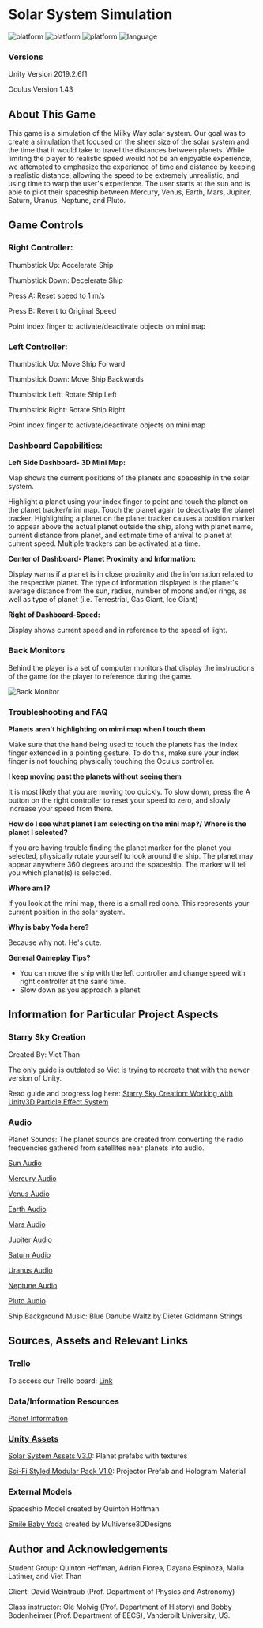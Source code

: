 # Solar System Simulation

<p align="left">
	<img src="https://img.shields.io/badge/platform-Unity-blueviolet?style=for-the-badge"
			 alt="platform">
  <img src="https://img.shields.io/badge/OS-Windows-0078d7?style=for-the-badge"
			 alt="platform">
  <img src="https://img.shields.io/badge/OS-Mac-red?style=for-the-badge"
			 alt="platform">
	<img src="https://img.shields.io/badge/language-Csharp-brightgreen?style=for-the-badge"
			 alt="language">
</p>

### Versions
Unity Version 2019.2.6f1

Oculus Version 1.43

## About This Game
This game is a simulation of the Milky Way solar system. Our goal was to create a simulation that focused on the sheer size of the solar system and the time that it would take to travel the distances between planets. While limiting the player to realistic speed would not be an enjoyable experience, we attempted to emphasize the experience of time and distance by keeping a realistic distance, allowing the speed to be extremely unrealistic, and using time to warp the user's experience. The user starts at the sun and is able to pilot their spaceship between Mercury, Venus, Earth, Mars, Jupiter, Saturn, Uranus, Neptune, and Pluto.


## Game Controls
### Right Controller: 

Thumbstick Up: Accelerate Ship 

Thumbstick Down: Decelerate Ship 

Press A: Reset speed to 1 m/s

Press B: Revert to Original Speed

Point index finger to activate/deactivate objects on mini map

### Left Controller: 
Thumbstick Up: Move Ship Forward 

Thumbstick Down: Move Ship Backwards 

Thumbstick Left: Rotate Ship Left

Thumbstick Right: Rotate Ship Right

Point index finger to activate/deactivate objects on mini map

### Dashboard Capabilities: 
**Left Side Dashboard- 3D Mini Map:**

Map shows the current positions of the planets and spaceship in the solar system.

Highlight a planet using your index finger to point and touch the planet on the planet tracker/mini map. Touch the planet again to deactivate the planet tracker. Highlighting a planet on the planet tracker causes a position marker to appear above the actual planet outside the ship, along with planet name, current distance from planet, and estimate time of arrival to planet at current speed.  Multiple trackers can be activated at a time. 

**Center of Dashboard- Planet Proximity and Information:**

Display warns if a planet is in close proximity and the information related to the respective planet. The type of information displayed is the planet's average distance from the sun, radius, number of moons and/or rings, as well as type of planet (i.e. Terrestrial, Gas Giant, Ice Giant)

**Right of Dashboard-Speed:**

Display shows current speed and in reference to the speed of light. 

### Back Monitors
Behind the player is a set of computer monitors that display the instructions of the game for the player to reference during the game.

![Back Monitor](/Screenshot-(6).png)

### Troubleshooting and FAQ
**Planets aren't highlighting on mimi map when I touch them**

Make sure that the hand being used to touch the planets has the index finger extended in a pointing gesture. To do this, make sure your index finger is not touching physically touching the Oculus controller.

**I keep moving past the planets without seeing them**

It is most likely that you are moving too quickly. To slow down, press the A button on the right controller to reset your speed to zero, and slowly increase your speed from there.

**How do I see what planet I am selecting on the mini map?/ Where is the planet I selected?**

If you are having trouble finding the planet marker for the planet you selected, physically rotate yourself to look around the ship. The planet may appear anywhere 360 degrees around the spaceship. The marker will tell you which planet(s) is selected.

**Where am I?**

If you look at the mini map, there is a small red cone. This represents your current position in the solar system.

**Why is baby Yoda here?**

Because why not. He's cute.

**General Gameplay Tips?**

- You can move the ship with the left controller and change speed with right controller at the same time.
- Slow down as you approach a planet



## Information for Particular Project Aspects
### Starry Sky Creation
Created By: Viet Than

The only <a href="https://thomaskole.wordpress.com/portfolio/how-to-generate-a-physically-accurate-star-field-in-unity-using-real-world-data/">guide</a> is outdated so Viet is trying to recreate that with the newer version of Unity.

Read guide and progress log here: <a href="StarrySkyCreation.md">Starry Sky Creation: Working with Unity3D Particle Effect System</a>

### Audio
Planet Sounds: The planet sounds are created from converting the radio frequencies gathered from satellites near planets into audio.

<a href="https://www.youtube.com/watch?v=GvMbUxqGuOc"> Sun Audio</a>

<a href="https://www.youtube.com/watch?v=894Aejo-R0U"> Mercury Audio </a>

<a href="https://www.youtube.com/watch?v=-ewPtH31Xr8"> Venus Audio</a>

<a href="https://www.youtube.com/watch?v=NhAXIjJ56xE"> Earth Audio</a>

<a href="https://www.youtube.com/watch?v=PseSJoicfrg"> Mars Audio</a>

<a href="https://www.youtube.com/watch?v=e3fqE01YYWs"> Jupiter Audio</a>

<a href="https://www.youtube.com/watch?v=X_JAvVjKeWI"> Saturn Audio</a>

<a href="https://www.youtube.com/watch?v=F8JMFVK-LjA"> Uranus Audio</a>

<a href="https://www.youtube.com/watch?v=rwnpXll_A_E"> Neptune Audio</a>

<a href="https://www.youtube.com/watch?v=4xpR4hyPSlE"> Pluto Audio</a>

Ship Background Music: Blue Danube Waltz by Dieter Goldmann Strings


## Sources, Assets and Relevant Links
### Trello
To access our Trello board: <a href="https://trello.com/invite/b/dn2gKOlD/d1af0289d0a9df8f983986a54db01d8b/solar-system-simulation">Link</a>

### Data/Information Resources 
<a href="https://solarsystem.nasa.gov/planets/overview/"> Planet Information 
	
### Unity Assets
<a href="https://assetstore.unity.com/packages/3d/environments/sci-fi/solar-system-24810"> Solar System Assets V3.0</a>: Planet prefabs with textures

<a href="https://assetstore.unity.com/packages/3d/environments/sci-fi/sci-fi-styled-modular-pack-82913">Sci-Fi Styled Modular Pack V1.0</a>: Projector Prefab and Hologram Material



### External Models 
Spaceship Model created by Quinton Hoffman

<a href="https://www.thingiverse.com/thing:4001171">Smile Baby Yoda</a> created by Multiverse3DDesigns

## Author and Acknowledgements
Student Group: Quinton Hoffman, Adrian Florea, Dayana Espinoza, Malia Latimer, and Viet Than

Client: David Weintraub (Prof. Department of Physics and Astronomy)

Class instructor: Ole Molvig (Prof. Department of History) and Bobby Bodenheimer (Prof. Department of EECS), Vanderbilt University, US.



